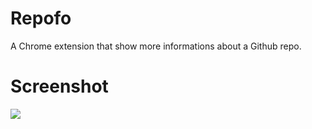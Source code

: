 Repofo
======

A Chrome extension that show more informations about a Github repo.

Screenshot
=====
![](http://ww4.sinaimg.cn/large/62580dd9gw1emj5iun5qbj20bs04ot8z.jpg)
